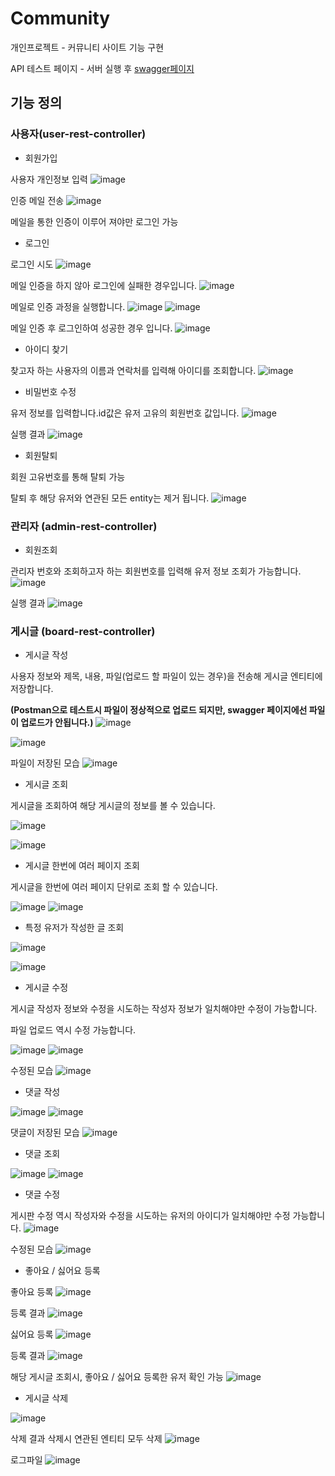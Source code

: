 # Community
개인프로젝트 - 커뮤니티 사이트 기능 구현

API 테스트 페이지 - 서버 실행 후 [swagger페이지](http://localhost:8080/swagger-ui/index.html#)

## 기능 정의

### 사용자(user-rest-controller)

* 회원가입

사용자 개인정보 입력
![image](https://user-images.githubusercontent.com/79897135/214002840-e10197a8-148c-4ecb-b664-6bd56b88884c.png)

인증 메일 전송
![image](https://user-images.githubusercontent.com/79897135/214002918-593e3dbe-f474-483f-8d3f-457fd7ef06d1.png)

메일을 통한 인증이 이루어 져야만 로그인 가능



* 로그인

로그인 시도
![image](https://user-images.githubusercontent.com/79897135/214005322-1e5b21c4-9295-41de-8ec8-38b0981dfd69.png)


메일 인증을 하지 않아 로그인에 실패한 경우입니다.
![image](https://user-images.githubusercontent.com/79897135/214005399-10002959-08af-4b00-bd98-9a8683c9e5e5.png)


메일로 인증 과정을 실행합니다.
![image](https://user-images.githubusercontent.com/79897135/214002918-593e3dbe-f474-483f-8d3f-457fd7ef06d1.png)
![image](https://user-images.githubusercontent.com/79897135/214005421-34c76c22-7fcf-4a1e-9360-1e0102348843.png)


메일 인증 후 로그인하여 성공한 경우 입니다.
![image](https://user-images.githubusercontent.com/79897135/214005568-9497e129-aa23-487e-983a-182f76b3afd3.png)


* 아이디 찾기

찾고자 하는 사용자의 이름과 연락처를 입력해 아이디를 조회합니다.
![image](https://user-images.githubusercontent.com/79897135/214005674-e87e2c7f-9867-4484-a1bc-7a339e0375ec.png)


* 비밀번호 수정

유저 정보를 입력합니다.id값은 유저 고유의 회원번호 값입니다.
![image](https://user-images.githubusercontent.com/79897135/214005777-b91da5ba-b916-4778-b1aa-df8b9ddd7309.png)


실행 결과
![image](https://user-images.githubusercontent.com/79897135/214006052-95a85ee0-23ac-4ee0-9dac-4fb968d6b8b9.png)

* 회원탈퇴

회원 고유번호를 통해 탈퇴 가능

탈퇴 후 해당 유저와 연관된 모든 entity는 제거 됩니다.
![image](https://user-images.githubusercontent.com/79897135/214047343-626cb071-7271-4a83-b7a4-0ff9e290bc79.png)


### 관리자 (admin-rest-controller)


* 회원조회
 
관리자 번호와 조회하고자 하는 회원번호를 입력해 유저 정보 조회가 가능합니다. 
![image](https://user-images.githubusercontent.com/79897135/214047522-746b4530-0a83-490e-a12b-b8c9002a3d27.png)
 


실행 결과 
![image](https://user-images.githubusercontent.com/79897135/214047538-9d839a22-bb58-457c-885b-452f60ccdd10.png)




### 게시글 (board-rest-controller)

* 게시글 작성

사용자 정보와 제목, 내용, 파일(업로드 할 파일이 있는 경우)을 전송해 게시글 엔티티에 저장합니다.

__(Postman으로 테스트시 파일이 정상적으로 업로드 되지만, swagger 페이지에선 파일이 업로드가 안됩니다.)__
![image](https://user-images.githubusercontent.com/79897135/214048633-1527e0b0-1348-45de-8956-546431381385.png)

![image](https://user-images.githubusercontent.com/79897135/214048856-d8c77035-9f8c-46ab-b945-0862980d6adc.png)



파일이 저장된 모습
![image](https://user-images.githubusercontent.com/79897135/214048868-8db97241-c644-4670-b98a-4e62ea9e416e.png)


* 게시글 조회

게시글을 조회하여 해당 게시글의 정보를 볼 수 있습니다.

![image](https://user-images.githubusercontent.com/79897135/214048946-bca828aa-54cf-41f0-b2cb-e101503a2dfa.png)

![image](https://user-images.githubusercontent.com/79897135/214048960-d483798b-3d55-420c-9d88-4e4c88d2f29c.png)




* 게시글 한번에 여러 페이지 조회

게시글을 한번에 여러 페이지 단위로 조회 할 수 있습니다.

![image](https://user-images.githubusercontent.com/79897135/214049103-45277b36-05d9-4a92-b60b-eadb065b6dde.png)
![image](https://user-images.githubusercontent.com/79897135/214049116-d05c82d1-1937-4462-8abb-737b6ccca650.png)




* 특정 유저가 작성한 글 조회

![image](https://user-images.githubusercontent.com/79897135/214049228-ccd7211b-bcd1-41b2-aa06-628a0cdee66d.png)

![image](https://user-images.githubusercontent.com/79897135/214049247-44d9920b-6b54-4657-a22e-962a3587d1d7.png)




* 게시글 수정

게시글 작성자 정보와 수정을 시도하는 작성자 정보가 일치해야만 수정이 가능합니다.

파일 업로드 역시 수정 가능합니다.

![image](https://user-images.githubusercontent.com/79897135/214049290-4bde2e4e-bc78-458f-bde5-2d45f49454f0.png)
![image](https://user-images.githubusercontent.com/79897135/214049305-03d1326f-ee51-49f2-bd98-bc73fee5045f.png)

수정된 모습
![image](https://user-images.githubusercontent.com/79897135/214049318-0e9d7a08-372a-40de-a293-b1743f868788.png)





* 댓글 작성


![image](https://user-images.githubusercontent.com/79897135/214049767-2315415f-1561-42e1-baa9-af0c2d1ba970.png)
![image](https://user-images.githubusercontent.com/79897135/214049789-72cb6fc6-3b98-4b7d-9ec8-88e1616b7ddd.png)

댓글이 저장된 모습
![image](https://user-images.githubusercontent.com/79897135/214049802-0de1815e-41ac-4a32-86a9-eaa71fa541ab.png)



* 댓글 조회

![image](https://user-images.githubusercontent.com/79897135/214050398-a308f70d-2bac-4e59-8690-cc8ed5690abd.png)
![image](https://user-images.githubusercontent.com/79897135/214050409-8f7eede6-f97a-47ff-9933-ba4fde60d6ab.png)




* 댓글 수정


게시판 수정 역시 작성자와 수정을 시도하는 유저의 아이디가 일치해야만 수정 가능합니다.
![image](https://user-images.githubusercontent.com/79897135/214050455-c2b84795-be8e-4289-87f8-42b0dbe7c182.png)

수정된 모습
![image](https://user-images.githubusercontent.com/79897135/214050485-8e43a27f-acdb-44de-ab60-5978e4ce10cb.png)






* 좋아요 / 싫어요 등록

좋아요 등록
![image](https://user-images.githubusercontent.com/79897135/214050843-6683ce11-8017-4822-9a45-82e52c0dd5f8.png)


등록 결과
![image](https://user-images.githubusercontent.com/79897135/214050855-2d533b19-ce64-4f07-a714-ee344bcf7914.png)


싫어요 등록
![image](https://user-images.githubusercontent.com/79897135/214050951-d5600bcb-1632-44df-a805-76fb748e1665.png)

등록 결과
![image](https://user-images.githubusercontent.com/79897135/214050982-050e806b-e376-481a-ab22-2a03775528b7.png)


해당 게시글 조회시, 좋아요 / 싫어요 등록한 유저 확인 가능
![image](https://user-images.githubusercontent.com/79897135/214051029-0726b4fa-96ae-4d92-bbdc-3c343edc3e57.png)



* 게시글 삭제


![image](https://user-images.githubusercontent.com/79897135/214051186-d52880ce-7637-46b3-97bd-8167b217988f.png)


삭제 결과 
삭제시 연관된 엔티티 모두 삭제
![image](https://user-images.githubusercontent.com/79897135/214051214-5908669b-6894-49ca-9aad-16e9c56fd5d0.png)







로그파일
![image](https://user-images.githubusercontent.com/79897135/214051334-73d4ec92-322f-4317-8470-4553be4b5dfa.png)










